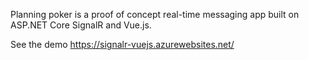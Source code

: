 Planning poker is a proof of concept real-time messaging app built on ASP.NET Core SignalR and Vue.js.

See the demo https://signalr-vuejs.azurewebsites.net/